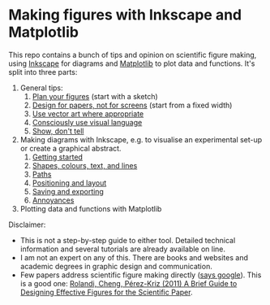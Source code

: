 # Making figures with Inkscape and Matplotlib

This repo contains a bunch of tips and opinion on scientific figure making, using [Inkscape](https://inkscape.org/) for diagrams and [Matplotlib](https://matplotlib.org/) to plot data and functions.
It's split into three parts:

1. General tips:
   1. [Plan your figures](1-1-have-a-plan.md) (start with a sketch)
   2. [Design for papers, not for screens](1-2-design-for-papers.md) (start from a fixed width)
   3. [Use vector art where appropriate](https://nbviewer.org/github/MichaelClerx/making-figures/blob/main/1-3-vector-and-raster.ipynb)
   4. [Consciously use visual language](https://nbviewer.org/github/MichaelClerx/making-figures/blob/main/1-4-visual-language.ipynb)
   5. [Show, don't tell](https://nbviewer.org/github/MichaelClerx/making-figures/blob/main/1-5-show-and-tell.ipynb)
2. Making diagrams with Inkscape, e.g. to visualise an experimental set-up or create a graphical abstract.
   1. [Getting started](2-1-getting-started.md)
   2. [Shapes, colours, text, and lines](2-2-shapes-colours-lines.md)
   3. [Paths](2-3-paths.md)
   4. [Positioning and layout](2-4-positioning-and-layout.md)
   5. [Saving and exporting](2-5-save-and-export.md)
   6. [Annoyances](2-5-annoyances.md)
3. Plotting data and functions with Matplotlib

Disclaimer: 
- This is not a step-by-step guide to either tool. Detailed technical information and several tutorials are already available on line.
- I am not an expert on any of this. There are books and websites and academic degrees in graphic design and communication.
- Few papers address scientific figure making directly ([says google](https://scholar.google.com/scholar?q=scientific+figures)).
  This is a good one: [Rolandi, Cheng, Pérez-Kriz (2011) A Brief Guide to Designing Effective Figures for the Scientific Paper](https://doi.org/10.1002/adma.201102518).
